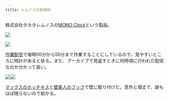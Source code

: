 ```yaml
---
title: レムノスの掛時計
---
```

株式会社タカタレムノスの[MONO Clock](https://www.amazon.co.jp/dp/B004UIT8BK)という製品。

![](https://lh6.googleusercontent.com/9IHm_0_1NScIPI6PC4jxXX_GaJ2l6uQH4GXNuMK6BukxYuYz6ibpBYBONwSI7e62xBXLr1mqS39Jt4E1H2LtpaCGly8R9nAE6clhMgES3JwTj2AQEPrDS0vt6Gs6shkUs3xpWB9vSi_YBDZQQA)

![](https://lh6.googleusercontent.com/sEF7jzPaM61y887Gqo9PVoP-BaL3aTdfoEu5dDdwPyXTN-1Dcy3qd1cBODouDXR5Kt22EJUzDFE5TnBIQi62WE-mKtxa3ovYAuPdnJUASB_ZTvmxHyXbhXbh9prFhtQIlkvx8fGAu8zJCwWhgQ)

[作業配信](https://www.youtube.com/channel/UC5s-KpSDGzxWPWNv94PnJHw)で毎時00分から50分まで作業することにしているので、見やすいところに時計があると捗る。また、アーカイブで見返すときに何時頃に行われた配信なのか分かって良い。

![](https://lh3.googleusercontent.com/P376FgqFDRmnhV8nkHfY6gf6FhbJvg-4058-2B_uFikrdAUELInGWNdZSgbBdI2-yiEPF-7P31DcfKOnQ6TEAGkAvwMRFR1V3vCulyEM1sPbdysT1vqoHjdOfAPcxgLYbBoucnSIJ6UePDxhqw)![](https://lh3.googleusercontent.com/irxzSOPfM62J0WHHcw3iQTg37E9ddLlI7G51SYhS2QCLmVY_AM6ZAdlAlT8YQzx0RusKdjVOB0YDRqAhQzdSBYKGmaNwepePenXUAj8Av7EN6miVoynY-OXTGAlCBYsnJL3i2X74cwkAk5s6qQ)

[マックスのホッチキス](https://www.amazon.co.jp/dp/B000O9WRWG)と[壁美人のフック](https://www.amazon.co.jp/dp/B00CU78TDG)で壁に取り付けた。意外と頑丈で、跡もほぼ残らないので助かる。
